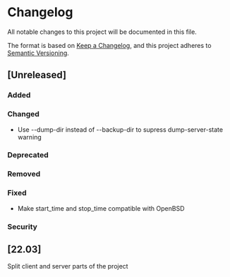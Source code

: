 # Changelog
All notable changes to this project will be documented in this file.

The format is based on [Keep a Changelog](https://keepachangelog.com/en/1.0.0/),
and this project adheres to [Semantic Versioning](https://semver.org/spec/v2.0.0.html).

## [Unreleased]

### Added

### Changed

* Use --dump-dir instead of --backup-dir to supress dump-server-state warning

### Deprecated

### Removed

### Fixed

* Make start_time and stop_time compatible with OpenBSD

### Security

## [22.03]

Split client and server parts of the project
